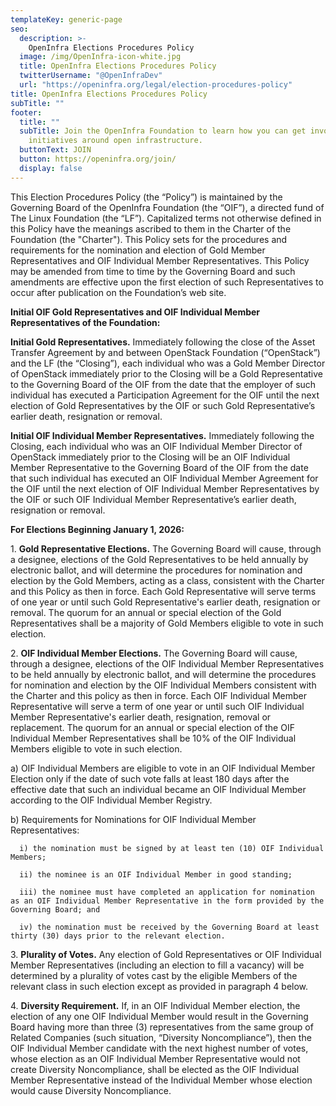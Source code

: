 ```yaml
---
templateKey: generic-page
seo:
  description: >-
    OpenInfra Elections Procedures Policy
  image: /img/OpenInfra-icon-white.jpg
  title: OpenInfra Elections Procedures Policy
  twitterUsername: "@OpenInfraDev"
  url: "https://openinfra.org/legal/election-procedures-policy"
title: OpenInfra Elections Procedures Policy
subTitle: ""
footer:
  title: ""
  subTitle: Join the OpenInfra Foundation to learn how you can get involved in
    initiatives around open infrastructure.
  buttonText: JOIN
  button: https://openinfra.org/join/
  display: false
---
```


This Election Procedures Policy (the “Policy”) is maintained by the Governing Board of the OpenInfra Foundation (the “OIF”), a directed fund of The Linux Foundation (the “LF”). Capitalized terms not otherwise defined in this Policy have the meanings ascribed to them in the Charter of the Foundation (the "Charter").  This Policy sets for the procedures and requirements for the nomination and election of Gold Member Representatives and OIF Individual Member Representatives. This Policy may be amended from time to time by the Governing Board and such amendments are effective upon the first election of such Representatives to occur after publication on the Foundation’s web site.

**Initial OIF Gold Representatives and OIF Individual Member Representatives of the Foundation:**

**Initial Gold Representatives.** Immediately following the close of the Asset Transfer Agreement by and between OpenStack Foundation (“OpenStack”) and the LF (the “Closing”), each individual who was a Gold Member Director of OpenStack immediately prior to the Closing will be a Gold Representative to the Governing Board of the OIF from the date that the employer of such individual has executed a Participation Agreement for the OIF until the next election of Gold Representatives by the OIF or such Gold Representative’s earlier death, resignation or removal. 

**Initial OIF Individual Member Representatives.** Immediately following the Closing, each individual who was an OIF Individual Member Director of OpenStack immediately prior to the Closing will be an OIF Individual Member Representative to the Governing Board of the OIF from the date that such individual has executed an OIF Individual Member Agreement for the OIF until the next election of OIF Individual Member Representatives by the OIF or such OIF Individual Member Representative’s earlier death, resignation or removal. 

**For Elections Beginning January 1, 2026:**

1\. **Gold Representative Elections.** The Governing Board will cause, through a designee, elections of the Gold Representatives to be held annually by electronic ballot, and will determine the procedures for nomination and election by the Gold Members, acting as a class, consistent with the Charter and this Policy as then in force. Each Gold Representative will serve terms of one year or until such Gold Representative's earlier death, resignation or removal. The quorum for an annual or special election of the Gold Representatives shall be a majority of Gold Members eligible to vote in such election.
 
2\. **OIF Individual Member Elections.** The Governing Board will cause, through a designee, elections of the OIF Individual Member Representatives to be held annually by electronic ballot, and will determine the procedures for nomination and election by the OIF Individual Members consistent with the Charter and this policy as then in force.  Each OIF Individual Member Representative will serve a term of one year or until such OIF Individual Member Representative's earlier death, resignation, removal or replacement. The quorum for an annual or special election of the OIF Individual Member Representatives shall be 10% of the OIF Individual Members eligible to vote in such election.

a) OIF Individual Members are eligible to vote in an OIF Individual Member Election only if the date of such vote falls at least 180 days after the effective date that such an individual became an OIF Individual Member according to the OIF Individual Member Registry.

b) Requirements for Nominations for OIF Individual Member Representatives:

      i) the nomination must be signed by at least ten (10) OIF Individual Members;

      ii) the nominee is an OIF Individual Member in good standing;

      iii) the nominee must have completed an application for nomination as an OIF Individual Member Representative in the form provided by the Governing Board; and

      iv) the nomination must be received by the Governing Board at least thirty (30) days prior to the relevant election.
 
3\. **Plurality of Votes.**  Any election of Gold Representatives or OIF Individual Member Representatives (including an election to fill a vacancy) will be determined by a plurality of votes cast by the eligible Members of the relevant class in such election except as provided in paragraph 4 below. 
 
4\. **Diversity Requirement.**  If, in an OIF Individual Member election, the election of any one OIF Individual Member would result in the Governing Board having more than three (3) representatives from the same group of Related Companies (such situation, “Diversity Noncompliance”), then the OIF Individual Member candidate with the next highest number of votes, whose election as an OIF Individual Member Representative would not create Diversity Noncompliance, shall be elected as the OIF Individual Member Representative instead of the Individual Member whose election would cause Diversity Noncompliance.